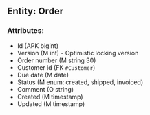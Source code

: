 ## Entity: Order

### Attributes:

- Id (APK bigint)
- Version (M int) - Optimistic locking version
- Order number (M string 30)
- Customer id (FK `#Customer`)
- Due date (M date)
- Status (M enum: created, shipped, invoiced)
- Comment (O string)
- Created (M timestamp)
- Updated (M timestamp)
